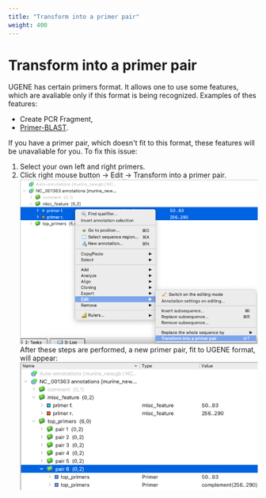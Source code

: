 ```yaml
---
title: "Transform into a primer pair"
weight: 400
---
```



# Transform into a primer pair

UGENE has certain primers format. It allows one to use some features, which are avaliable only if this format is being recognized. Examples of thes features:

*   Create PCR Fragment,
*   [Primer-BLAST](../../extensions/remote-blast/primer-blast).

If you have a primer pair, which doesn't fit to this format, these features will be unavaliable for you. To fix this issue:

1.  Select your own left and right primers.
2.  Click right mouse button → Edit → Transform into a primer pair.
    ![](/images/96666283/96666293.png)After these steps are performed, a new primer pair, fit to UGENE format, will appear:
     ![](/images/96666283/96666294.png)
